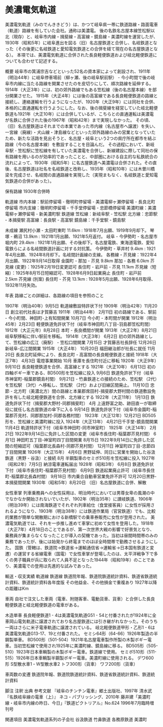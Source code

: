 # 美濃電気軌道

美濃電気軌道（みのでんききどう）は、かつて岐阜県一帯に鉄道路線・路面電車（軌道）路線を有していた会社。通称は美濃電。
後の名鉄名古屋本線笠松駅以北（現存）と、岐阜市内線・揖斐線・高富線・鏡島線・美濃町線を運営したが、1930年（昭和5年）に岐阜進出を図る（旧）名古屋鉄道と合併し、名岐鉄道となった（その後更に名岐鉄道と愛知電気鉄道との合併を経て現在の名古屋鉄道となる）。
本項では、美濃電気軌道に合併された長良軽便鉄道および岐北軽便鉄道についても合わせて記述する。

概要
岐阜市の箕浦宗吉などといった52名の資本家によって創設され、1911年（明治44年）に岐阜停車場前（柳ヶ瀬、後の岐阜駅前駅） - 今小町間で後の岐阜市内線に当たる路線を開業させたのを皮切りにして、順次路線を延伸する。1914年（大正3年）には、初の郊外路線でもある笠松線（後の名古屋本線）を部分開業させた。
1915年（大正4年）には後の高富線である長良軽便鉄道の路線と接続し、連絡運輸を行うようになったが、1920年（大正9年）には同社を合併、本格的に直通運転を行うようにした。なお、後の揖斐線を経営していた岐北軽便鉄道も1921年（大正10年）には合併しているが、こちらとの直通運転は美濃電が名鉄に合併された後の1967年（昭和42年）まで実現しなかった。
その頃、（旧）名古屋鉄道はそれまでの本業であった市内線（名古屋市へ譲渡）を失い、一宮線（廃線）・犬山線・津島線などといった郊外路線のみの営業となっていたため、新たな活路を見出そうと、名古屋・岐阜という2つの県庁所在都市を結ぶ路線（今の名古屋本線）を敷設することを目論んだ。
その過程において、新岐阜駅 - 笠松駅に笠松線を有していた美濃電を合併し、新線建設に際して同社の保有路線を用いるのが効率的であったことと、中部圏における自主的な私鉄統合の流れによって、1930年（昭和5年）に名古屋鉄道へ美濃電は合併された。その直後、名古屋鉄道は社名を名岐鉄道と改称し、1935年（昭和10年）には木曽川橋梁を完成させ、名岐間の直通路線を実現した（実現まもなく、名岐鉄道と愛知電気鉄道の合併があった）。

保有路線
1930年合併時

軌道線
市内本線：駅前停留場 - 徹明町停留場 - 美濃電柳ヶ瀬停留場 - 長良北町停留場
市内支線：徹明町停留場 - 千手堂停留場 - 忠節橋停留場
美濃町線：美濃電柳ヶ瀬停留場 - 新美濃町駅
鉄道線
笠松線：新岐阜駅 - 笠松駅
北方線：忠節駅 - 本揖斐駅
高富線：長良駅 - 高富駅
鏡島線：千手堂駅 - 鏡島駅

未成線
瀬尻村小瀬 - 太田町東町 11.6km : 1918年7月出願、1919年9月却下。
琴塚 - 鵜沼 13.9km : 1921年1月出願、1921年5月返付。
岐阜 - 今伊勢町 - 名古屋市堀内町 29.4km : 1921年1月出願、その後却下。名古屋電鉄、東海道電鉄、愛知電鉄らによる名岐間鉄道計画に対する対抗策。
今伊勢町 - 草井村 9.4km : 1921年4月出願、1924年8月却下。名岐間計画線の支線。
各務線・芥見線：1922年4月出願、1922年9月14日取得
金園町 - 那加 - 芥見 9.8km
那加 - 各務 6.0km
芥見線 (変更)：1925年2月19日変更認可
長住町 - 岩戸前 - 芥見 11.1km
芥見線（短縮）：1925年8月15日短縮認可、1928年6月9日起業廃止
長住町 - 岩戸前　2.5km
芥見線 (別案)
長住町 - 芥見 13.1km : 1928年5月出願、1928年6月取得、1932年11月失効。

年表
路線ごとの詳細は、各路線の項目を参照のこと

1907年（明治40年）9月5日 軌道線敷設特許状下付
1909年（明治42年）11月20日 創立初代社長は才賀藤吉
1911年（明治44年）
2月11日 初の路線である、駅前 - 今小町間、神田町-上有知間開業
10月7日 今小町 - 本町間が開業
1912年（明治45年）2月23日 軽便鉄道免許状下付（岐阜市神田町八丁目-羽島郡笠松町間）
1912年（大正元年）8月28日 本町 - 長良橋間が開業
1913年（大正2年）8月21日 岐阜駅移転に伴い駅前を移転。
1914年（大正3年）
6月2日 初の郊外路線として、笠松線の広江（廃駅） - 笠松口間開業
7月15日 才賀藤吉社長辞任
12月26日 新岐阜-広江間開業
1915年（大正4年）
10月20日 福田継治郎が社長に就任
11月20日 長良北町延伸により、長良北町 - 高富間の長良軽便鉄道と接続
1918年（大正7年）
4月3日 電燈事業開始
10月 車庫を長住町付近に移転
1920年（大正9年）9月10日 長良軽便鉄道を合併、高富線とする
1921年（大正10年）
6月13日 初の四軸ボギー車である、BD500形を笠松線に投入
9月6日 鉄道免許状下付（岐阜市神室町-稲葉郡鏡島村間）
9月21日 - 竹鼻鉄道との接続のため、笠松駅 （2代）を笠松駅 （3代）へ移転し、笠松駅 （2代）および旧線区間廃止。
11月10日 忠節 - 北方町（美濃北方）間の路線と本巣郡席田村-揖斐郡大野村間の鉄道敷設免許を有した岐北軽便鉄道を合併、北方線とする
1922年（大正11年）
1月13日 鉄道免許状下付（揖斐郡大野村-同郡揖斐町）
4月 上遠野富之助、跡田直一が取締役に就任し名古屋鉄道の傘下に入る
9月14日 鉄道免許状下付（岐阜市金園町-稲葉郡芥見村、同郡那加村-同郡各務村間）
1923年（大正12年）12月21日 BD505形を、笠松線と美濃町線に投入
1924年（大正13年）
4月21日千手堂-鏡島間開業
11月4日 軌道特許状下付（岐阜市神田町-同市神室町）
1925年（大正14年）
2月21日 1922年9月14日に免許した区間の変更（岐阜市長住町-稲葉郡芥見村間）
6月1日 神田町五丁目-神室町四丁目間開業
8月15日 1922年9月14日に免許した区間の短縮認可（稲葉郡北長森村-同郡芥見村間） 
12月11日 神室町四丁目-忠節四丁目間開業
1926年（大正15年）
4月6日 黒野延伸、同日に営業を開始した谷汲鉄道（黒野 - 谷汲）と接続
8月 半鋼製車のセミボ510形を笠松線に投入
1927年（昭和2年）7月5日 納涼電車運転届出
1928年（昭和3年）
6月8日 鉄道免許状下付（岐阜市長住町-稲葉郡芥見村間）
6月9日 鉄道起業廃止許可（岐阜市長住町-稲葉郡北長森村間）
9月18日 市内乗合自動車営業免許不許可
12月20日黒野-本揖斐間開業
1930年（昭和5年）8月20日 （旧）名古屋鉄道に合併、解散

女性車掌
列車乗務員への女性採用は、明治時代においては男尊女卑の風潮の中でなかなか開始されないでいたが、1902年（明治35年）に讃岐鉄道、1906年（明治39年）には南海鉄道でそれぞれ列車給仕（食堂接客員）に女性が採用されるようになり、1903年（明治38年）には鉄道作業局（官営鉄道）でも、比較的業務が簡単な閑散期における新橋駅での乗車券販売に女性が登用された。
美濃電気軌道では、それを一歩推し進めて車掌に初めて女性を登用した。1918年（大正7年）4月18日のことであるが、第一次世界大戦の影響で好景気となり、乗務員が集まらなくなったことが導入の契機であった。当初は昼間時間帯のみの乗務であったが、後には始発から終電までのほぼ全時間帯で勤務させるようにした。
国鉄（管轄は、鉄道院→鉄道省→運輸通信省→運輸省→日本国有鉄道と変遷）の運営する省線電車（国電）で女性車掌が登場したのは、太平洋戦争下で多くの男子職員が兵に取られて人員不足となった1944年（昭和19年）のことであり、美濃電での登用は先進的な試みであった。

輸送・収支実績
軌道線
鉄道線
鉄道院年報、鉄道院鉄道統計資料、鉄道省鉄道統計資料、鉄道統計資料各年度版
その他益金、その他損金で重複あり
1927年以降の距離はKm

車両
自社で注文した車両（電車、附随客車、電動貨車、貨車）と合併した長良軽便鉄道と岐北軽便鉄道の電車がある。

木造単車
長良軽便鉄道1 - 4は美濃電気軌道G51 - 54と付番されたが1924年に全車岡山電気軌道に譲渡されており名古屋鉄道には引き継がれなかった。そのうち一両はさらに米子電車軌道に譲渡されている。
岐北軽便鉄道甲形・乙形1 - 6は美濃電気軌道G13-17、19と付番された。
セミシ64形（64-66）1926年製造の半鋼製単車。
BD500形（501-504）1921年名古屋電車製作所製の木製ボギー電車。当初笠松線で使用され1925年に美濃町線、鏡島線に移る。
BD505形（505-510）1923年日本車輌製の木製ボギー電車。鉄道線で使用。
セミボ510形（511-515）1926年日本車輌製半鋼製ボギー電車。美濃町線に使用される。
デワ600形
S型散水車1・W型散水車2
トフ300形（貨車）
ワフ200形（貨車）

車両数の変遷
鉄道院年報、鉄道院鉄道統計資料、鉄道省鉄道統計資料、鉄道統計資料

脚注
注釈
出典
参考文献
『岐阜のチンチン電車』郷土出版社、1997年
清水武 『名鉄岐阜線の電車（上）』 ネコ・パブリッシング、2010年
藤井建「美濃町線・岐阜市内線の昨日、今日」『鉄道ピクトリアル』No.624  1996年7月臨時増刊号

関連項目
美濃電気軌道系列の子会社
谷汲鉄道
竹鼻鉄道
各務原鉄道
美濃町